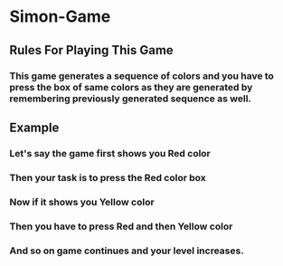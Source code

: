 # Simon-Game
## Rules For Playing This Game
### This game generates a sequence of colors and you have to press the box of same colors as they are generated by remembering previously generated sequence as well.
## Example
### Let's say the game first shows you Red color
### Then your task is to press the Red color box
### Now if it shows you Yellow color
### Then you have to press Red and then Yellow color
### And so on game continues and your level increases.
